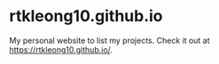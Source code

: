 # rtkleong10.github.io
My personal website to list my projects. Check it out at https://rtkleong10.github.io/.
